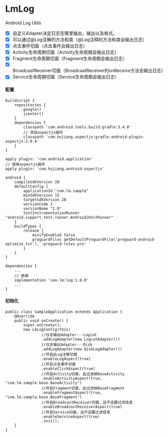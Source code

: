 # LmLog
Android Log Utils

-[x] 自定义Adapter决定日志在哪里输出，输出以及格式。
-[x] 可以通过@Log注解的方法和类（@Log注释的方法和类会输出日志）
-[x] 点击事件切面（点击事件会输出日志）
-[x] Activity生命周期切面（Activity生命周期会输出日志）
-[x] Fragment生命周期切面（Fragment生命周期会输出日志）
-[x] BroadcastReceiver切面（BroadcastReceiver的onReceive方法会输出日志）
-[x] Service生命周期切面（Service生命周期会输出日志）

#### 配置
```
buildscript {
    repositories {
        google()
        jcenter()
    }
    dependencies {
        classpath 'com.android.tools.build:gradle:3.4.0'
        // 添加aspectjx插件
        classpath 'com.hujiang.aspectjx:gradle-android-plugin-aspectjx:2.0.4'
    }
}
```

```
apply plugin: 'com.android.application'
// 使用aspectjx插件
apply plugin: 'com.hujiang.android-aspectjx'

android {
    compileSdkVersion 28
    defaultConfig {
        applicationId "com.lm.sample"
        minSdkVersion 15
        targetSdkVersion 28
        versionCode 1
        versionName "1.0"
        testInstrumentationRunner "android.support.test.runner.AndroidJUnitRunner"
    }
    buildTypes {
        release {
            minifyEnabled false
            proguardFiles getDefaultProguardFile('proguard-android-optimize.txt'), 'proguard-rules.pro'
        }
    }
}

dependencies {
    ...
    // 依赖
    implementation 'com.lm:log:1.0.0'
    ...
}

```
#### 初始化
```
public class SampleApplication extends Application {
    @Override
    public void onCreate() {
        super.onCreate();
        new LmLogConfig(this)
                //日志输出Adapter---Logcat
                .addLogAdapter(new LogcatAdapter())
                //日志输出Adapter---Disk
                .addLogAdapter(new DiskLogAdapter())
                //开启@Log注解切面
                .enableLogAspect(true)
                //开启点击事件切面
                .enableClickAspect(true)
                //开启Activity切面，且过滤掉BaseActivity
                .enableActivityAspect(true, "com.lm.sample.base.BaseActivity")
                //开启Fragment切面，且过滤掉BaseFragment
                .enableFragmentAspect(true, "com.lm.sample.base.BaseFragment")
                //开启BroadcastReceiver切面，且不设置过滤信息
                .enableBroadcastReceiverAspect(true)
                //开启Service切面，且不设置过滤信息
                .enableServiceAspect(true)
                .init();
    }
}
```

